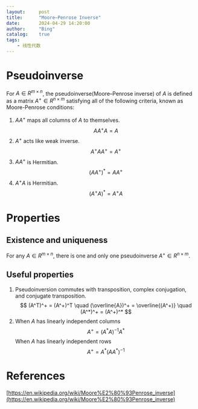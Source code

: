 ```yaml
---
layout:     post
title:      "Moore–Penrose Inverse"
date:       2024-04-29 14:20:00
author:     "Bing"
catalog:    true
tags:
    - 线性代数
---
```


# Pseudoinverse
For $A \in R^{m \times n}$, the pseudoinverse(Moore–Penrose inverse) of $A$ is defined as a matrix $A^+ \in R^{n \times m}$ satisfying all of the following criteria, known as Moore-Penrose conditions:
1. $AA^+$ maps all columns of $A$ to themselves.
$$
    AA^+ A = A
$$
2. $A^+$ acts like weak inverse.
$$
    A^+A A^+ = A^+
$$
3. $AA^+$ is Hermitian.
$$
    (AA^+)^* = AA^+
$$
4. $A^+A$ is Hermitian. 
$$
    (A^+A)^* = A^+A
$$

# Properties
## Existence and uniqueness
For any $A \in R^{m \times n}$, there is one and only one pseudoinverse $A^+ \in R^{n \times m}$.

## Useful properties
1. Pseudoinversion commutes with transposition, complex conjugation, and conjugate transposition.
$$
    (A^T)^+ = (A^+)^T \quad (\overline{A})^+ = \overline{(A^+)} \quad (A^*)^+ = (A^+)^*
$$
2. When $A$ has linearly independent columns
$$
    A^+ = (A^*A)^{-1}A^*
$$
When $A$ has linearly independent rows
$$
    A^+ = A^*(AA^*)^{-1}
$$

# References
[https://en.wikipedia.org/wiki/Moore%E2%80%93Penrose_inverse](https://en.wikipedia.org/wiki/Moore%E2%80%93Penrose_inverse)